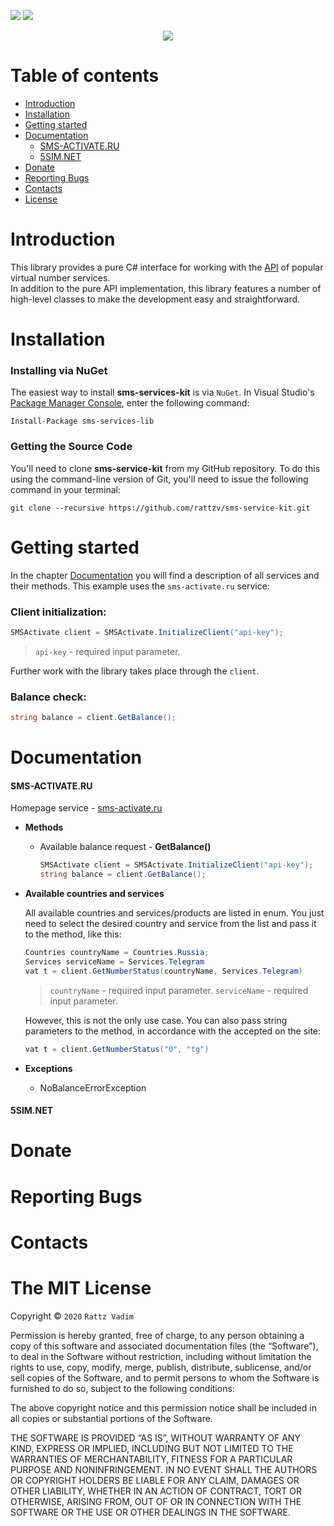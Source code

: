 [![](https://img.shields.io/github/license/rattzv/all-sms-services)](https://license)
[![](https://img.shields.io/badge/service-sms--activate-red.svg)](https://sms-activate.ru/?ref=131777)
<p align="center">
  <img src="https://sun1-86.userapi.com/UR7honv-VPfHipG5NBALuYUNOFiA8dtaLXv3mA/ajGvDqa6SeY.jpg">
</p>

# Table of contents
* [Introduction](#Introduction)
* [Installation](#Installation)
* [Getting started](#Getting-started)
* [Documentation](#Documentation)
    * [SMS-ACTIVATE.RU](#sms-activateru)
    * [5SIM.NET](#5simnet)
* [Donate](#Donate)
* [Reporting Bugs](#Reporting-Bugs)
* [Contacts](#Contacts)
* [License](#The-MIT-License)

# Introduction
This library provides a pure C# interface for working with the [API](https://en.wikipedia.org/wiki/API) of popular virtual number services.  
In addition to the pure API implementation, this library features a number of high-level classes to make the development easy and straightforward.

# Installation
### Installing via NuGet
The easiest way to install **sms-services-kit** is via `NuGet`.
In Visual Studio's [Package Manager Console](http://docs.nuget.org/docs/start-here/using-the-package-manager-console), enter the following command:
```
Install-Package sms-services-lib
```

### Getting the Source Code
You'll need to clone **sms-service-kit** from my GitHub repository. To do this using the command-line version of Git, you'll need to issue the following command in your terminal:
```
git clone --recursive https://github.com/rattzv/sms-service-kit.git
```

# Getting started
In the chapter [Documentation](#Documentation) you will find a description of all services and their methods. This example uses the `sms-activate.ru` service:
### Client initialization:

```csharp
SMSActivate client = SMSActivate.InitializeClient("api-key");
```
>`api-key` - required input parameter.  

Further work with the library takes place through the `client`.
### Balance check:
```csharp
string balance = client.GetBalance();
```
# Documentation

#### SMS-ACTIVATE.RU
Homepage service - [sms-activate.ru](https://sms-activate.ru/?ref=131777)
- **Methods**  
  - Available balance request - **GetBalance()**
    ```csharp
    SMSActivate client = SMSActivate.InitializeClient("api-key");
    string balance = client.GetBalance();
    ```
- **Available countries and services**

  All available countries and services/products are listed in enum. You just need to select the desired country and service from the list and pass it to the method, like this:
  ```csharp
  Countries countryName = Countries.Russia;
  Services serviceName = Services.Telegram
  vat t = client.GetNumberStatus(countryName, Services.Telegram)
  ```
  > `countryName` - required input parameter.
    `serviceName` - required input parameter.
  
  However, this is not the only use case. You can also pass string parameters to the method, in accordance with the accepted on the site:
  ```csharp
  vat t = client.GetNumberStatus("0", "tg")
  ```
- **Exceptions**
  - NoBalanceErrorException

#### 5SIM.NET
# Donate
# Reporting Bugs
# Contacts
# The MIT License

Copyright © `2020` `Rattz Vadim`

Permission is hereby granted, free of charge, to any person
obtaining a copy of this software and associated documentation
files (the “Software”), to deal in the Software without
restriction, including without limitation the rights to use,
copy, modify, merge, publish, distribute, sublicense, and/or sell
copies of the Software, and to permit persons to whom the
Software is furnished to do so, subject to the following
conditions:

The above copyright notice and this permission notice shall be
included in all copies or substantial portions of the Software.

THE SOFTWARE IS PROVIDED “AS IS”, WITHOUT WARRANTY OF ANY KIND,
EXPRESS OR IMPLIED, INCLUDING BUT NOT LIMITED TO THE WARRANTIES
OF MERCHANTABILITY, FITNESS FOR A PARTICULAR PURPOSE AND
NONINFRINGEMENT. IN NO EVENT SHALL THE AUTHORS OR COPYRIGHT
HOLDERS BE LIABLE FOR ANY CLAIM, DAMAGES OR OTHER LIABILITY,
WHETHER IN AN ACTION OF CONTRACT, TORT OR OTHERWISE, ARISING
FROM, OUT OF OR IN CONNECTION WITH THE SOFTWARE OR THE USE OR
OTHER DEALINGS IN THE SOFTWARE.
